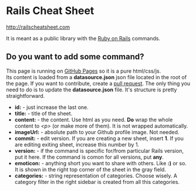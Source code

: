 # Rails Cheat Sheet

<http://railscheatsheet.com>

It is meant as a public library with the [Ruby on Rails](http://rubyonrails.org) commands. 

## Do you want to add some command?

This page is running on [GitHub Pages](https://pages.github.com) so it is a pure html/css/js.  
Its content is loaded from a **datasource.json** json file located in the root of the page. If you want to contribute, create a [pull request](https://help.github.com/articles/creating-a-pull-request). The only thing you need to do is to update the **datasource.json** file. It's structure is pretty straightforward.

 - **id:** - just increase the last one.            
 - **title:** - title of the sheet.
 - **content:** - the content. Use html as you need. **Do** wrap the whole content to *&lt;p&gt;* (or make more of them). It is not wrapped automatically.
 - **imageUrl:** - absolute path to your Github profile image. Not needed.
 - **commit:** - edit version. If you are creating a new sheet, insert **1**. If you are editing exiting sheet, increase this number by 1.
 - **version:** - if the command is specific for/from particular Rails version, put it here. If the command is comon for all versions, put **any**.
 - **emoticon:** - anything short you want to share with others. Like **:)** or so. It is shown in the right top corner of the sheet in the gray field.
 - **categories:** - string representation of categories. Choose wisely. A category filter in the right sidebar is created from all this categories.
